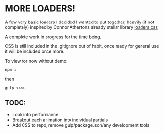 # MORE LOADERS!

A few very basic loaders I decided I wanted to put together, heavily (if not completely) inspired by Connor Athertons already stellar library [loaders.css](https://github.com/ConnorAtherton/loaders.css)

A complete work in progress for the time being.

CSS is still included in the .gitignore out of habit, once ready for general use it will be included once more.

To view for now without demo:

```
npm i
```
then

```
gulp sass
```

## TODO:

* Look into performance
* Breakout each animation into individual partials
* Add CSS to repo, remove gulp/package.json/any development tools

